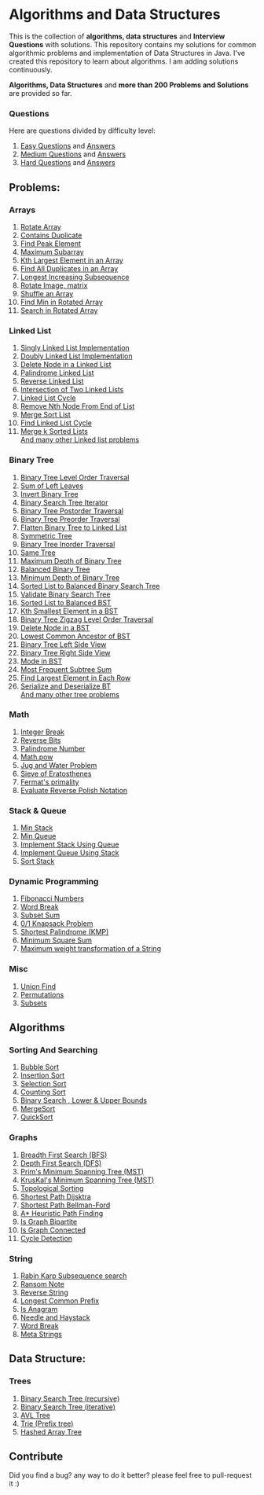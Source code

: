 # Algorithms and Data Structures
This is the collection of **algorithms, data structures** and **Interview Questions** with solutions.
This repository contains my solutions for common algorithmic problems and implementation of Data Structures in Java.
I've created this repository to learn about algorithms. I am adding solutions continuously.   

**Algorithms,  Data Structures** and **more than 200 Problems and Solutions** are provided so far.  

### Questions  
Here are questions divided by difficulty level:  
1) [Easy Questions](https://github.com/sherxon/AlgoDS/blob/master/src/problems/Easy.txt) and [Answers](https://github.com/sherxon/AlgoDS/blob/master/src/problems/easy)  
2) [Medium Questions](https://github.com/sherxon/AlgoDS/blob/master/src/problems/Medium.txt) and [Answers](https://github.com/sherxon/AlgoDS/blob/master/src/problems/medium)  
3) [Hard Questions](https://github.com/sherxon/AlgoDS/blob/master/src/problems/Hard.txt) and [Answers](https://github.com/sherxon/AlgoDS/blob/master/src/problems/hard)  
       

## Problems:
  
### Arrays
1) [Rotate Array](https://github.com/sherxon/AlgoDS/blob/master/src/problems/easy/RotateArray.java)      
2) [Contains Duplicate](https://github.com/sherxon/AlgoDS/blob/master/src/problems/easy/ContainsDuplicate.java)  
3) [Find Peak Element](https://github.com/sherxon/AlgoDS/blob/master/src/problems/medium/FindPeakElement.java)  
4) [Maximum Subarray](https://github.com/sherxon/AlgoDS/blob/master/src/problems/medium/MaximumSubarray.java)  
5) [Kth Largest Element in an Array](https://github.com/sherxon/AlgoDS/blob/master/src/problems/medium/KthLargestElementinanArray.java)  
6) [Find All Duplicates in an Array](https://github.com/sherxon/AlgoDS/blob/master/src/problems/medium/FindAllDuplicatesinanArray.java)  
7) [Longest Increasing Subsequence](https://github.com/sherxon/AlgoDS/blob/master/src/problems/medium/MaxIncreasingSubsequence.java)  
8) [Rotate Image, matrix](https://github.com/sherxon/AlgoDS/blob/master/src/problems/medium/RotateImage.java)  
9) [Shuffle an Array](https://github.com/sherxon/AlgoDS/blob/master/src/problems/medium/ShuffleanArray.java)  
10) [Find Min in Rotated Array](https://github.com/sherxon/AlgoDS/blob/master/src/problems/medium/FindMinimuminRotatedSortedArray.java)  
11) [Search in Rotated Array](https://github.com/sherxon/AlgoDS/blob/master/src/problems/medium/SearchinRotatedSortedArray.java)  
  

### Linked List
1) [Singly Linked List Implementation](https://github.com/sherxon/AlgoDS/blob/master/src/ds/LinkedList.java)  
1) [Doubly Linked List Implementation](https://github.com/sherxon/AlgoDS/blob/master/src/ds/DoublyLinkedList.java)  
3) [Delete Node in a Linked List](https://github.com/sherxon/AlgoDS/blob/master/src/problems/easy/DeleteNodeSingleLinkedList.java)  
4) [Palindrome Linked List](https://github.com/sherxon/AlgoDS/blob/master/src/problems/easy/PalindromeLinkedList.java)  
5) [Reverse Linked List](https://github.com/sherxon/AlgoDS/blob/master/src/problems/easy/ReverseLinkedList.java)  
6) [Intersection of Two Linked Lists](https://github.com/sherxon/AlgoDS/blob/master/src/problems/easy/IntersectionofTwoLinkedLists.java)  
7) [Linked List Cycle](https://github.com/sherxon/AlgoDS/blob/master/src/problems/easy/LinkedListCycle.java)  
8) [Remove Nth Node From End of List](https://github.com/sherxon/AlgoDS/blob/master/src/problems/easy/RemoveNthNodeFromEndofList.java)   
9) [Merge Sort List](https://github.com/sherxon/AlgoDS/blob/master/src/problems/medium/SortList.java)  
10) [Find Linked List Cycle](https://github.com/sherxon/AlgoDS/blob/master/src/problems/medium/LinkedListCycle2.java)  
11) [Merge k Sorted Lists](https://github.com/sherxon/AlgoDS/blob/master/src/problems/medium/MergekSortedLists.java)   
 [And many other Linked list problems](https://github.com/sherxon/AlgoDS/tree/master/src/problems)
 
### Binary Tree
1) [Binary Tree Level Order Traversal](https://github.com/sherxon/AlgoDS/blob/master/src/problems/easy/BinaryTreeLevelOrderTraversal.java)  
2) [Sum of Left Leaves](https://github.com/sherxon/AlgoDS/blob/master/src/problems/easy/SumofLeftLeaves.java)  
3) [Invert Binary Tree](https://github.com/sherxon/AlgoDS/blob/master/src/problems/easy/InvertBinaryTree.java)  
4) [Binary Search Tree Iterator](https://github.com/sherxon/AlgoDS/blob/master/src/problems/medium/BinarySearchTreeIterator.java)  
5) [Binary Tree Postorder Traversal](https://github.com/sherxon/AlgoDS/blob/master/src/problems/hard/PostOrderTraversalTree.java)  
6) [Binary Tree Preorder Traversal](https://github.com/sherxon/AlgoDS/blob/master/src/problems/medium/BinaryTreePreorderTraversal.java)  
7) [Flatten Binary Tree to Linked List](https://github.com/sherxon/AlgoDS/blob/master/src/problems/medium/FlattenBinaryTreetoLinkedList.java)  
8) [Symmetric Tree](https://github.com/sherxon/AlgoDS/blob/master/src/problems/easy/SymmetricTree.java)  
9) [Binary Tree Inorder Traversal](https://github.com/sherxon/AlgoDS/blob/master/src/problems/medium/BinaryTreeInorderTraversal.java)  
10) [Same Tree](https://github.com/sherxon/AlgoDS/blob/master/src/problems/easy/SameTree.java)  
11) [Maximum Depth of Binary Tree](https://github.com/sherxon/AlgoDS/blob/master/src/problems/easy/MaximumDepthofBinaryTree.java)  
12) [Balanced Binary Tree](https://github.com/sherxon/AlgoDS/blob/master/src/problems/easy/BalancedBinaryTree.java)  
13) [Minimum Depth of Binary Tree](https://github.com/sherxon/AlgoDS/blob/master/src/problems/easy/MinimumDepthofBinaryTree.java)     
14) [Sorted List to Balanced Binary Search Tree](https://github.com/sherxon/AlgoDS/blob/master/src/problems/medium/ConvertSortedListtoBinarySearchTree.java)   
15) [Validate Binary Search Tree](https://github.com/sherxon/AlgoDS/blob/master/src/problems/medium/ValidateBinarySearchTree.java)  
16) [Sorted List to Balanced BST ](https://github.com/sherxon/AlgoDS/blob/master/src/problems/medium/ConvertSortedArraytoBinarySearchTree.java)  
17) [Kth Smallest Element in a BST](https://github.com/sherxon/AlgoDS/blob/master/src/problems/medium/KthSmallestElementinaBST.java)  
18) [Binary Tree Zigzag Level Order Traversal](https://github.com/sherxon/AlgoDS/blob/master/src/problems/medium/ZigZagOrderLevelTraversalBST.java)  
19) [Delete Node in a BST](https://github.com/sherxon/AlgoDS/blob/master/src/problems/medium/DeleteNodeinaBST.java)  
20) [Lowest Common Ancestor of BST](https://github.com/sherxon/AlgoDS/blob/master/src/problems/easy/LowestCommonAncestorBST.java)  
21) [Binary Tree Left Side View](https://github.com/sherxon/AlgoDS/blob/master/src/problems/medium/BinaryTreeLeftSIdeView.java)  
22) [Binary Tree Right Side View](https://github.com/sherxon/AlgoDS/blob/master/src/problems/medium/BinaryTreeRightSideView.java)  
23) [Mode in BST](https://github.com/sherxon/AlgoDS/blob/master/src/problems/easy/FindModeinBST.java)   
24) [Most Frequent Subtree Sum](https://github.com/sherxon/AlgoDS/blob/master/src/problems/medium/MostFrequentSubtreeSum.java)  
25) [ Find Largest Element in Each Row](https://github.com/sherxon/AlgoDS/blob/master/src/problems/medium/FindLargestElementinEachRow.java)   
26) [Serialize and Deserialize BT](https://github.com/sherxon/AlgoDS/blob/master/src/problems/hard/SerializeAndDeserializeBT.java)   
 [And many other tree problems](https://github.com/sherxon/AlgoDS/tree/master/src/problems)  
  
### Math
1) [Integer Break](https://github.com/sherxon/AlgoDS/blob/master/src/problems/medium/IntegerBreak.java)  
2) [Reverse Bits](https://github.com/sherxon/AlgoDS/blob/master/src/problems/easy/ReverseBits.java)   
3) [Palindrome Number](https://github.com/sherxon/AlgoDS/blob/master/src/problems/easy/PalindromeNumber.java)  
4) [Math.pow](https://github.com/sherxon/AlgoDS/blob/master/src/problems/medium/Pow.java)  
5) [Jug and Water Problem](https://github.com/sherxon/AlgoDS/blob/master/src/problems/medium/WaterAndJugProblem.java)  
6) [Sieve of Eratosthenes](https://github.com/sherxon/AlgoDS/blob/master/src/algo/numerals/SieveofEratosthenes.java)  
7) [Fermat's primality](https://github.com/sherxon/AlgoDS/blob/master/src/algo/numerals/FermatPrimality.java)     
8) [Evaluate Reverse Polish Notation](https://github.com/sherxon/AlgoDS/blob/master/src/problems/medium/EvaluateReversePolishNotation.java)  

### Stack & Queue
1) [Min Stack](https://github.com/sherxon/AlgoDS/blob/master/src/problems/easy/MinStack.java)  
2) [Min Queue](https://github.com/sherxon/AlgoDS/blob/master/src/problems/easy/QueuewithMinimum.java)  
3) [Implement Stack Using Queue](https://github.com/sherxon/AlgoDS/blob/master/src/problems/easy/ImplementStackUsingQueues.java)  
4) [Implement Queue Using Stack](https://github.com/sherxon/AlgoDS/blob/master/src/problems/easy/ImplementQueueusingStacks.java)
5) [Sort Stack](https://github.com/sherxon/AlgoDS/blob/master/src/problems/medium/SortStack.java)  

### Dynamic Programming
1) [Fibonacci Numbers](https://github.com/sherxon/AlgoDS/blob/master/src/algo/dp/FibonacciNumber.java)  
2) [Word Break](https://github.com/sherxon/AlgoDS/blob/master/src/problems/medium/WordBreak.java)  
3) [Subset Sum](https://github.com/sherxon/AlgoDS/blob/master/src/algo/dp/SubsetSum.java)     
4) [0/1 Knapsack Problem](https://github.com/sherxon/AlgoDS/blob/master/src/algo/dp/Knapsack01.java)     
5) [Shortest Palindrome (KMP)](https://github.com/sherxon/AlgoDS/blob/master/src/problems/hard/ShortestPalindrome.java) 
6) [Minimum Square Sum](https://github.com/sherxon/AlgoDS/blob/master/src/algo/dp/MinimumSquareSum.java)
7) [Maximum weight transformation of a String](https://github.com/sherxon/AlgoDS/blob/master/src/algo/dp/MaxWeightTransformation.java)

### Misc
1) [Union Find](https://github.com/sherxon/AlgoDS/blob/master/src/algo/UnionFind.java)  
2) [Permutations](https://github.com/sherxon/AlgoDS/blob/master/src/problems/medium/Permutations.java)  
3) [Subsets](https://github.com/sherxon/AlgoDS/blob/master/src/problems/medium/SubSets.java)     


## Algorithms
  
### Sorting And Searching    
1) [Bubble Sort](https://github.com/sherxon/AlgoDS/blob/master/src/algo/sortingandsearching/BubbleSort.java)  
2) [Insertion Sort](https://github.com/sherxon/AlgoDS/blob/master/src/algo/sortingandsearching/InsertionSort.java)  
3) [Selection Sort](https://github.com/sherxon/AlgoDS/blob/master/src/algo/sortingandsearching/SelectionSort.java)  
4) [Counting Sort](https://github.com/sherxon/AlgoDS/blob/master/src/algo/sortingandsearching/CountingSort.java)  
5) [Binary Search , Lower & Upper Bounds](https://github.com/sherxon/AlgoDS/blob/master/src/algo/sortingandsearching/BinarySearch.java)  
6) [MergeSort](https://github.com/sherxon/AlgoDS/blob/master/src/algo/sortingandsearching/MergeSort.java)  
7) [QuickSort](https://github.com/sherxon/AlgoDS/blob/master/src/algo/sortingandsearching/QuickSort.java)  

### Graphs  
1) [Breadth First Search (BFS)](https://github.com/sherxon/AlgoDS/blob/master/src/algo/graph/BFS.java)  
2) [Depth First Search (DFS)](https://github.com/sherxon/AlgoDS/blob/master/src/algo/graph/DFS.java)  
3) [Prim's Minimum Spanning Tree (MST)](https://github.com/sherxon/AlgoDS/blob/master/src/algo/graph/PrimsMST.java)  
4) [KrusKal's Minimum Spanning Tree (MST)](https://github.com/sherxon/AlgoDS/blob/master/src/algo/graph/KruskalsMST.java)  
5) [Topological Sorting](https://github.com/sherxon/AlgoDS/blob/master/src/algo/graph/TopologicalSorting.java)      
6) [Shortest Path Dijsktra](https://github.com/sherxon/AlgoDS/blob/master/src/algo/graph/Dijsktra.java)  
7) [Shortest Path Bellman-Ford](https://github.com/sherxon/AlgoDS/blob/master/src/algo/graph/BellmanFord.java)  
8) [A* Heuristic Path Finding](https://github.com/sherxon/AlgoDS/blob/master/src/algo/graph/AStar.java)  
9) [Is Graph Bipartite](https://github.com/sherxon/AlgoDS/blob/master/src/algo/graph/IsBipartite.java)    
10) [Is Graph Connected](https://github.com/sherxon/AlgoDS/blob/master/src/algo/graph/IsConnected.java)  
11) [Cycle Detection](https://github.com/sherxon/AlgoDS/blob/master/src/algo/graph/CycleDetection.java)  

### String
1) [Rabin Karp Subsequence search](https://github.com/sherxon/AlgoDS/blob/master/src/algo/string/RabinKarpSubsequenceSearch.java)   
2) [Ransom Note](https://github.com/sherxon/AlgoDS/blob/master/src/problems/easy/RansomNote.java)  
3) [Reverse String](https://github.com/sherxon/AlgoDS/blob/master/src/problems/easy/ReverseString.java)  
4) [Longest Common Prefix](https://github.com/sherxon/AlgoDS/blob/master/src/problems/easy/LongestCommonPrefix.java)  
5) [Is Anagram](https://github.com/sherxon/AlgoDS/blob/master/src/problems/easy/ValidAnagram.java)  
6) [Needle and Haystack](https://github.com/sherxon/AlgoDS/blob/master/src/problems/easy/ImplementstrSt.java)  
7) [Word Break](https://github.com/sherxon/AlgoDS/blob/master/src/problems/medium/WordBreak.java)  
8) [Meta Strings](https://github.com/sherxon/AlgoDS/blob/master/src/problems/medium/MetaStrings.java)  

## Data Structure:      

### Trees
1) [Binary Search Tree (recursive)](https://github.com/sherxon/AlgoDS/blob/master/src/ds/BST.java)  
2) [Binary Search Tree (iterative)](https://github.com/sherxon/AlgoDS/blob/master/src/ds/BSTIterative.java)  
3) [AVL Tree](https://github.com/sherxon/AlgoDS/blob/master/src/ds/AVLTree.java)    
4) [Trie (Prefix tree)](https://github.com/sherxon/AlgoDS/blob/master/src/algo/string/Trie.java)  
5) [Hashed Array Tree](https://github.com/sherxon/AlgoDS/blob/master/src/ds/HashedArrayTree.java)  

## Contribute

Did you find a bug? any way to do it better? please feel free to pull-request it :)

